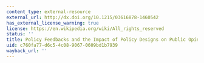 ```yaml
---
content_type: external-resource
external_url: http://dx.doi.org/10.1215/03616878-1460542
has_external_license_warning: true
license: https://en.wikipedia.org/wiki/All_rights_reserved
status: ''
title: Policy Feedbacks and the Impact of Policy Designs on Public Opinion
uid: c760fa77-d6c5-4c08-9067-0609bd1b7939
wayback_url: ''
---
```

